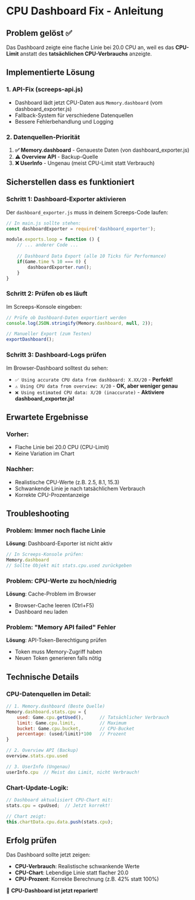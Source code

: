 # CPU Dashboard Fix - Anleitung

## Problem gelöst ✅

Das Dashboard zeigte eine flache Linie bei 20.0 CPU an, weil es das **CPU-Limit** anstatt des **tatsächlichen CPU-Verbrauchs** anzeigte.

## Implementierte Lösung

### 1. **API-Fix** (screeps-api.js)
- Dashboard lädt jetzt CPU-Daten aus `Memory.dashboard` (vom dashboard_exporter.js)
- Fallback-System für verschiedene Datenquellen
- Bessere Fehlerbehandlung und Logging

### 2. **Datenquellen-Priorität**
1. **✅ Memory.dashboard** - Genaueste Daten (von dashboard_exporter.js)
2. **⚠️ Overview API** - Backup-Quelle
3. **❌ UserInfo** - Ungenau (meist CPU-Limit statt Verbrauch)

## Sicherstellen dass es funktioniert

### Schritt 1: Dashboard-Exporter aktivieren
Der `dashboard_exporter.js` muss in deinem Screeps-Code laufen:

```javascript
// In main.js sollte stehen:
const dashboardExporter = require('dashboard_exporter');

module.exports.loop = function () {
    // ... anderer Code ...
    
    // Dashboard Data Export (alle 10 Ticks für Performance)
    if(Game.time % 10 === 0) {
        dashboardExporter.run();
    }
}
```

### Schritt 2: Prüfen ob es läuft
Im Screeps-Konsole eingeben:
```javascript
// Prüfe ob Dashboard-Daten exportiert werden
console.log(JSON.stringify(Memory.dashboard, null, 2));

// Manueller Export (zum Testen)
exportDashboard();
```

### Schritt 3: Dashboard-Logs prüfen
Im Browser-Dashboard solltest du sehen:
- `✅ Using accurate CPU data from dashboard: X.XX/20` - **Perfekt!**
- `⚠️ Using CPU data from overview: X/20` - **OK, aber weniger genau**
- `❌ Using estimated CPU data: X/20 (inaccurate)` - **Aktiviere dashboard_exporter.js!**

## Erwartete Ergebnisse

### Vorher:
- Flache Linie bei 20.0 CPU (CPU-Limit)
- Keine Variation im Chart

### Nachher:
- Realistische CPU-Werte (z.B. 2.5, 8.1, 15.3)
- Schwankende Linie je nach tatsächlichem Verbrauch
- Korrekte CPU-Prozentanzeige

## Troubleshooting

### Problem: Immer noch flache Linie
**Lösung**: Dashboard-Exporter ist nicht aktiv
```javascript
// In Screeps-Konsole prüfen:
Memory.dashboard
// Sollte Objekt mit stats.cpu.used zurückgeben
```

### Problem: CPU-Werte zu hoch/niedrig
**Lösung**: Cache-Problem im Browser
- Browser-Cache leeren (Ctrl+F5)
- Dashboard neu laden

### Problem: "Memory API failed" Fehler
**Lösung**: API-Token-Berechtigung prüfen
- Token muss Memory-Zugriff haben
- Neuen Token generieren falls nötig

## Technische Details

### CPU-Datenquellen im Detail:
```javascript
// 1. Memory.dashboard (Beste Quelle)
Memory.dashboard.stats.cpu = {
    used: Game.cpu.getUsed(),      // Tatsächlicher Verbrauch
    limit: Game.cpu.limit,         // Maximum
    bucket: Game.cpu.bucket,       // CPU-Bucket
    percentage: (used/limit)*100   // Prozent
}

// 2. Overview API (Backup)
overview.stats.cpu.used

// 3. UserInfo (Ungenau)
userInfo.cpu  // Meist das Limit, nicht Verbrauch!
```

### Chart-Update-Logik:
```javascript
// Dashboard aktualisiert CPU-Chart mit:
stats.cpu = cpuUsed;  // Jetzt korrekt!

// Chart zeigt:
this.chartData.cpu.data.push(stats.cpu);
```

## Erfolg prüfen

Das Dashboard sollte jetzt zeigen:
- **CPU-Verbrauch**: Realistische schwankende Werte
- **CPU-Chart**: Lebendige Linie statt flacher 20.0
- **CPU-Prozent**: Korrekte Berechnung (z.B. 42% statt 100%)

🎉 **CPU-Dashboard ist jetzt repariert!** 